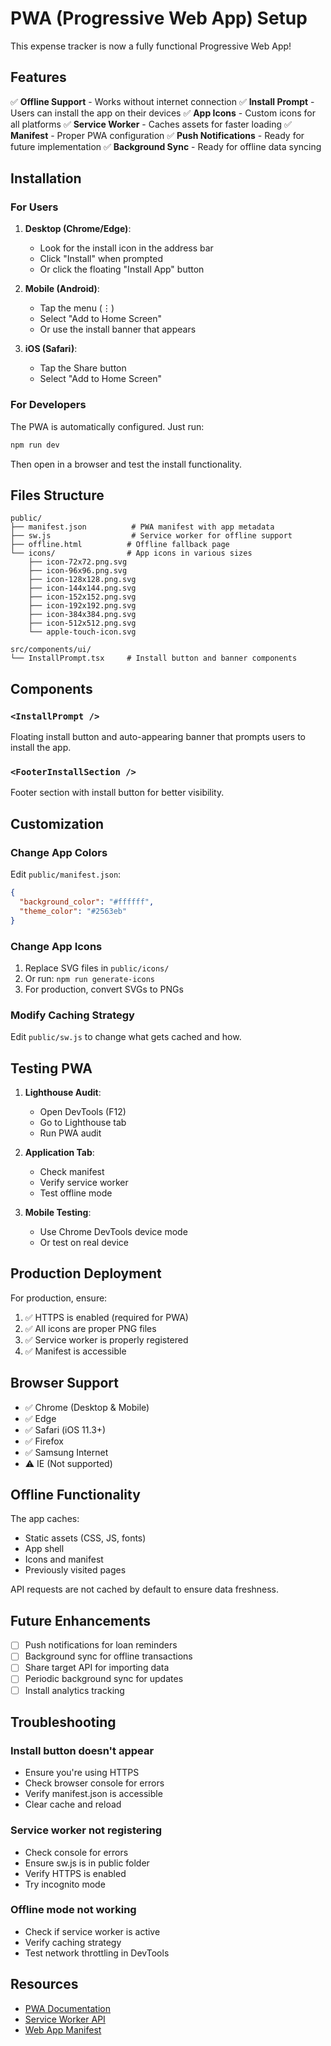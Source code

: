 # PWA (Progressive Web App) Setup

This expense tracker is now a fully functional Progressive Web App!

## Features

✅ **Offline Support** - Works without internet connection
✅ **Install Prompt** - Users can install the app on their devices
✅ **App Icons** - Custom icons for all platforms
✅ **Service Worker** - Caches assets for faster loading
✅ **Manifest** - Proper PWA configuration
✅ **Push Notifications** - Ready for future implementation
✅ **Background Sync** - Ready for offline data syncing

## Installation

### For Users

1. **Desktop (Chrome/Edge)**:
   - Look for the install icon in the address bar
   - Click "Install" when prompted
   - Or click the floating "Install App" button

2. **Mobile (Android)**:
   - Tap the menu (⋮) 
   - Select "Add to Home Screen"
   - Or use the install banner that appears

3. **iOS (Safari)**:
   - Tap the Share button
   - Select "Add to Home Screen"

### For Developers

The PWA is automatically configured. Just run:

```bash
npm run dev
```

Then open in a browser and test the install functionality.

## Files Structure

```
public/
├── manifest.json          # PWA manifest with app metadata
├── sw.js                  # Service worker for offline support
├── offline.html          # Offline fallback page
└── icons/                # App icons in various sizes
    ├── icon-72x72.png.svg
    ├── icon-96x96.png.svg
    ├── icon-128x128.png.svg
    ├── icon-144x144.png.svg
    ├── icon-152x152.png.svg
    ├── icon-192x192.png.svg
    ├── icon-384x384.png.svg
    ├── icon-512x512.png.svg
    └── apple-touch-icon.svg

src/components/ui/
└── InstallPrompt.tsx     # Install button and banner components
```

## Components

### `<InstallPrompt />`
Floating install button and auto-appearing banner that prompts users to install the app.

### `<FooterInstallSection />`
Footer section with install button for better visibility.

## Customization

### Change App Colors

Edit `public/manifest.json`:

```json
{
  "background_color": "#ffffff",
  "theme_color": "#2563eb"
}
```

### Change App Icons

1. Replace SVG files in `public/icons/`
2. Or run: `npm run generate-icons`
3. For production, convert SVGs to PNGs

### Modify Caching Strategy

Edit `public/sw.js` to change what gets cached and how.

## Testing PWA

1. **Lighthouse Audit**:
   - Open DevTools (F12)
   - Go to Lighthouse tab
   - Run PWA audit

2. **Application Tab**:
   - Check manifest
   - Verify service worker
   - Test offline mode

3. **Mobile Testing**:
   - Use Chrome DevTools device mode
   - Or test on real device

## Production Deployment

For production, ensure:

1. ✅ HTTPS is enabled (required for PWA)
2. ✅ All icons are proper PNG files
3. ✅ Service worker is properly registered
4. ✅ Manifest is accessible

## Browser Support

- ✅ Chrome (Desktop & Mobile)
- ✅ Edge
- ✅ Safari (iOS 11.3+)
- ✅ Firefox
- ✅ Samsung Internet
- ⚠️ IE (Not supported)

## Offline Functionality

The app caches:
- Static assets (CSS, JS, fonts)
- App shell
- Icons and manifest
- Previously visited pages

API requests are not cached by default to ensure data freshness.

## Future Enhancements

- [ ] Push notifications for loan reminders
- [ ] Background sync for offline transactions
- [ ] Share target API for importing data
- [ ] Periodic background sync for updates
- [ ] Install analytics tracking

## Troubleshooting

### Install button doesn't appear

- Ensure you're using HTTPS
- Check browser console for errors
- Verify manifest.json is accessible
- Clear cache and reload

### Service worker not registering

- Check console for errors
- Ensure sw.js is in public folder
- Verify HTTPS is enabled
- Try incognito mode

### Offline mode not working

- Check if service worker is active
- Verify caching strategy
- Test network throttling in DevTools

## Resources

- [PWA Documentation](https://web.dev/progressive-web-apps/)
- [Service Worker API](https://developer.mozilla.org/en-US/docs/Web/API/Service_Worker_API)
- [Web App Manifest](https://developer.mozilla.org/en-US/docs/Web/Manifest)
